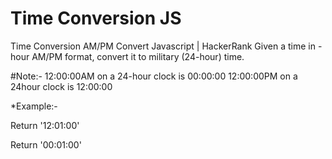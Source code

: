 # Time Conversion JS
Time Conversion AM/PM Convert Javascript | HackerRank
Given a time in -hour AM/PM format, convert it to military (24-hour) time.

#Note:- 
  12:00:00AM on a 24-hour clock is 00:00:00
  12:00:00PM on a 24hour clock is 12:00:00

*Example:-

  Return '12:01:00'

  Return '00:01:00'
